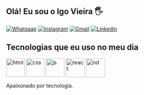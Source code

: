 ## Olá! Eu sou o Igo Vieira 🖐️

[![Whatsaap](https://img.shields.io/badge/WhatsApp-25D366?style=for-the-badge&logo=whatsapp&logoColor=white)](https://api.whatsapp.com/send?phone=558298116243)
[![Instagram](https://img.shields.io/badge/Instagram-E4405F?style=for-the-badge&logo=instagram&logoColor=white)](https://www.instagram.com/igo__vieira/)
[![Gmail](https://img.icons8.com/color/48/000000/gmail--v1.png)]()
[![Linkedin](https://img.icons8.com/color/48/000000/linkedin-circled--v1.png)](https://www.linkedin.com/in/igo-vieira-691920142/)


## Tecnologias que eu uso no meu dia

<div style="display: inline_block">
  <img width= 50px align="center" alt="html" src="https://cdn.jsdelivr.net/gh/devicons/devicon/icons/html5/html5-original.svg" />        
  <img width= 50px align="center" alt="css" src="https://cdn.jsdelivr.net/gh/devicons/devicon/icons/css3/css3-original.svg" />
  <img width= 50px align="center" alt="js" src="https://cdn.jsdelivr.net/gh/devicons/devicon/icons/javascript/javascript-original.svg" />
  <img width= 51px align="center" alt="react" src="https://cdn.jsdelivr.net/gh/devicons/devicon/icons/react/react-original.svg" />
  <img width= 51px align="center" alt="nd" src="https://cdn.jsdelivr.net/gh/devicons/devicon/icons/nodejs/nodejs-original.svg" /         
</div><br/>
  

Apaixonado por tecnologia.

<!---
Igoviera/Igoviera is a ✨ special ✨ repository because its `README.md` (this file) appears on your GitHub profile.
You can click the Preview link to take a look at your changes.
--->
